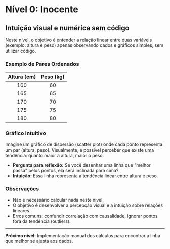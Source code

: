 # Nível 0: Inocente

## Intuição visual e numérica sem código

Neste nível, o objetivo é entender a relação linear entre duas variáveis (exemplo: altura e peso) apenas observando dados e gráficos simples, sem utilizar código.

### Exemplo de Pares Ordenados

| Altura (cm) | Peso (kg) |
|:-----------:|:---------:|
|     160     |    60     |
|     165     |    65     |
|     170     |    70     |
|     175     |    75     |
|     180     |    80     |

### Gráfico Intuitivo

Imagine um gráfico de dispersão (scatter plot) onde cada ponto representa um par (altura, peso). Visualmente, é possível perceber que existe uma tendência: quanto maior a altura, maior o peso.

- **Pergunta para reflexão:** Se você desenhar uma linha que "melhor passa" pelos pontos, ela será inclinada para cima?
- **Intuição:** Essa linha representa a tendência linear entre altura e peso.

### Observações
- Não é necessário calcular nada neste nível.
- O objetivo é desenvolver a percepção visual e a intuição sobre relações lineares.
- Erros comuns: confundir correlação com causalidade, ignorar pontos fora da tendência (outliers).

---

**Próximo nível:** Implementação manual dos cálculos para encontrar a linha que melhor se ajusta aos dados.
